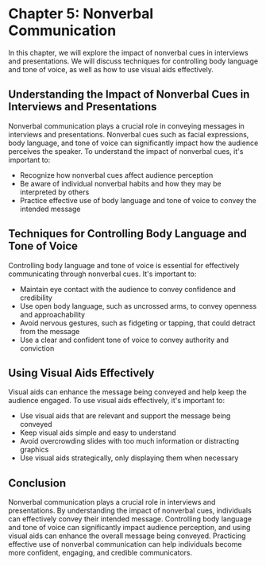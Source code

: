 Chapter 5: Nonverbal Communication
==================================

In this chapter, we will explore the impact of nonverbal cues in interviews and presentations. We will discuss techniques for controlling body language and tone of voice, as well as how to use visual aids effectively.

Understanding the Impact of Nonverbal Cues in Interviews and Presentations
--------------------------------------------------------------------------

Nonverbal communication plays a crucial role in conveying messages in interviews and presentations. Nonverbal cues such as facial expressions, body language, and tone of voice can significantly impact how the audience perceives the speaker. To understand the impact of nonverbal cues, it's important to:

* Recognize how nonverbal cues affect audience perception
* Be aware of individual nonverbal habits and how they may be interpreted by others
* Practice effective use of body language and tone of voice to convey the intended message

Techniques for Controlling Body Language and Tone of Voice
----------------------------------------------------------

Controlling body language and tone of voice is essential for effectively communicating through nonverbal cues. It's important to:

* Maintain eye contact with the audience to convey confidence and credibility
* Use open body language, such as uncrossed arms, to convey openness and approachability
* Avoid nervous gestures, such as fidgeting or tapping, that could detract from the message
* Use a clear and confident tone of voice to convey authority and conviction

Using Visual Aids Effectively
-----------------------------

Visual aids can enhance the message being conveyed and help keep the audience engaged. To use visual aids effectively, it's important to:

* Use visual aids that are relevant and support the message being conveyed
* Keep visual aids simple and easy to understand
* Avoid overcrowding slides with too much information or distracting graphics
* Use visual aids strategically, only displaying them when necessary

Conclusion
----------

Nonverbal communication plays a crucial role in interviews and presentations. By understanding the impact of nonverbal cues, individuals can effectively convey their intended message. Controlling body language and tone of voice can significantly impact audience perception, and using visual aids can enhance the overall message being conveyed. Practicing effective use of nonverbal communication can help individuals become more confident, engaging, and credible communicators.
